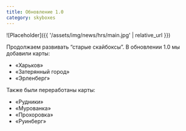 ```yaml
---
title: Обновление 1.0
category: skyboxes
---
```


![Placeholder]({{ '/assets/img/news/hrs/main.jpg' | relative_url }})

Продолжаем развивать “старые скайбоксы”. В обновлении 1.0 мы добавили карты:

- «Харьков»
- «Затерянный город»
- «Эрленберг»

Также были переработаны карты:

- «Рудники»
- «Мурованка»
- «Прохоровка»
- «Руинберг»
